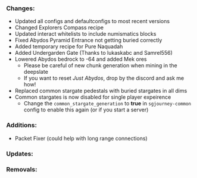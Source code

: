 ### Changes:
- Updated all configs and defaultconfigs to most recent versions
- Changed Explorers Compass recipe
- Updated interact whitelists to include numismatics blocks
- Fixed Abydos Pyramid Entrance not getting buried correctly
- Added temporary recipe for Pure Naquadah
- Added Undergarden Gate (Thanks to lukaskabc and Samrel556)
- Lowered Abydos bedrock to -64 and added Mek ores
  - Please be careful of new chunk generation when mining in the deepslate
  - If you want to reset *Just Abydos*, drop by the discord and ask me how!
- Replaced common stargate pedestals with buried stargates in all dims
- Common stargates is now disabled for single player expeirence
  - Change the `common_stargate_generation` to **true** in `sgjourney-common` config to enable this again (or if you start a server)

### Additions:
- Packet Fixer (could help with long range connections)

### Updates:

### Removals:
